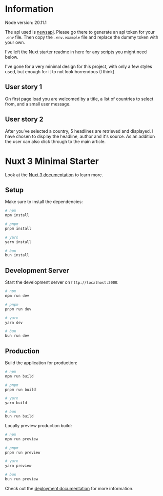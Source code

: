# Information

Node version: 20.11.1

The api used is [newsapi](https://newsapi.org/). Please go there to generate an api token for your `.env` file. Then copy the `.env.example` file and replace the dummy token with your own.

I've left the Nuxt starter readme in here for any scripts you might need below.

I've gone for a very minimal design for this project, with only a few styles used, but enough for it to not look horrendous (I think).

## User story 1

On first page load you are welcomed by a title, a list of countries to select from, and a small user message.

## User story 2

After you've selected a country, 5 headlines are retrieved and displayed. I have chosen to display the headline, author and it's source. As an addition the user can also click through to the main article.

# Nuxt 3 Minimal Starter

Look at the [Nuxt 3 documentation](https://nuxt.com/docs/getting-started/introduction) to learn more.

## Setup

Make sure to install the dependencies:

```bash
# npm
npm install

# pnpm
pnpm install

# yarn
yarn install

# bun
bun install
```

## Development Server

Start the development server on `http://localhost:3000`:

```bash
# npm
npm run dev

# pnpm
pnpm run dev

# yarn
yarn dev

# bun
bun run dev
```

## Production

Build the application for production:

```bash
# npm
npm run build

# pnpm
pnpm run build

# yarn
yarn build

# bun
bun run build
```

Locally preview production build:

```bash
# npm
npm run preview

# pnpm
pnpm run preview

# yarn
yarn preview

# bun
bun run preview
```

Check out the [deployment documentation](https://nuxt.com/docs/getting-started/deployment) for more information.
